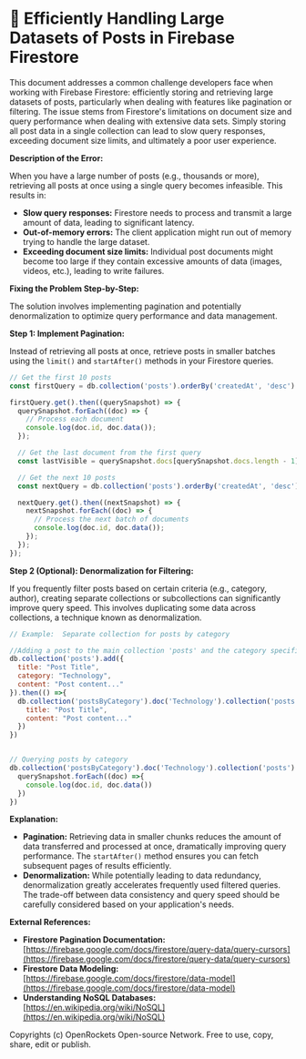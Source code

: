 # 🐞 Efficiently Handling Large Datasets of Posts in Firebase Firestore


This document addresses a common challenge developers face when working with Firebase Firestore: efficiently storing and retrieving large datasets of posts, particularly when dealing with features like pagination or filtering.  The issue stems from Firestore's limitations on document size and query performance when dealing with extensive data sets.  Simply storing all post data in a single collection can lead to slow query responses, exceeding document size limits, and ultimately a poor user experience.

**Description of the Error:**

When you have a large number of posts (e.g., thousands or more), retrieving all posts at once using a single query becomes infeasible.  This results in:

* **Slow query responses:**  Firestore needs to process and transmit a large amount of data, leading to significant latency.
* **Out-of-memory errors:** The client application might run out of memory trying to handle the large dataset.
* **Exceeding document size limits:**  Individual post documents might become too large if they contain excessive amounts of data (images, videos, etc.), leading to write failures.


**Fixing the Problem Step-by-Step:**

The solution involves implementing pagination and potentially denormalization to optimize query performance and data management.

**Step 1: Implement Pagination:**

Instead of retrieving all posts at once, retrieve posts in smaller batches using the `limit()` and `startAfter()` methods in your Firestore queries.

```javascript
// Get the first 10 posts
const firstQuery = db.collection('posts').orderBy('createdAt', 'desc').limit(10);

firstQuery.get().then((querySnapshot) => {
  querySnapshot.forEach((doc) => {
    // Process each document
    console.log(doc.id, doc.data());
  });

  // Get the last document from the first query
  const lastVisible = querySnapshot.docs[querySnapshot.docs.length - 1];

  // Get the next 10 posts
  const nextQuery = db.collection('posts').orderBy('createdAt', 'desc').startAfter(lastVisible).limit(10);

  nextQuery.get().then((nextSnapshot) => {
    nextSnapshot.forEach((doc) => {
      // Process the next batch of documents
      console.log(doc.id, doc.data());
    });
  });
});
```

**Step 2 (Optional): Denormalization for Filtering:**

If you frequently filter posts based on certain criteria (e.g., category, author), creating separate collections or subcollections can significantly improve query speed.  This involves duplicating some data across collections, a technique known as denormalization.


```javascript
// Example:  Separate collection for posts by category

//Adding a post to the main collection 'posts' and the category specific subcollections
db.collection('posts').add({
  title: "Post Title",
  category: "Technology",
  content: "Post content..."
}).then(() =>{
  db.collection('postsByCategory').doc('Technology').collection('posts').add({
    title: "Post Title",
    content: "Post content..."
  })
})


// Querying posts by category
db.collection('postsByCategory').doc('Technology').collection('posts').get().then((querySnapshot)=>{
  querySnapshot.forEach((doc) =>{
    console.log(doc.id, doc.data())
  })
})

```


**Explanation:**

* **Pagination:**  Retrieving data in smaller chunks reduces the amount of data transferred and processed at once, dramatically improving query performance. The `startAfter()` method ensures you can fetch subsequent pages of results efficiently.
* **Denormalization:** While potentially leading to data redundancy, denormalization greatly accelerates frequently used filtered queries.  The trade-off between data consistency and query speed should be carefully considered based on your application's needs.


**External References:**

* **Firestore Pagination Documentation:** [https://firebase.google.com/docs/firestore/query-data/query-cursors](https://firebase.google.com/docs/firestore/query-data/query-cursors)
* **Firestore Data Modeling:** [https://firebase.google.com/docs/firestore/data-model](https://firebase.google.com/docs/firestore/data-model)
* **Understanding NoSQL Databases:** [https://en.wikipedia.org/wiki/NoSQL](https://en.wikipedia.org/wiki/NoSQL)


Copyrights (c) OpenRockets Open-source Network. Free to use, copy, share, edit or publish.

